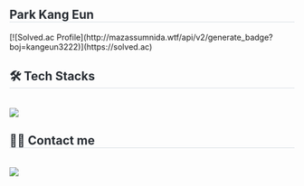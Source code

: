 <div style="text-align: left;"> 
    <h2 style="border-bottom: 1px solid #d8dee4; color: #282d33;"> Park Kang Eun </h2>  
    <div style="font-weight: 700; font-size: 15px; text-align: left; color: #282d33;">  </div> 
    </div>
    <div>[![Solved.ac Profile](http://mazassumnida.wtf/api/v2/generate_badge?boj=kangeun3222)](https://solved.ac)
    <div style="text-align: left;">
    <h2 style="border-bottom: 1px solid #d8dee4; color: #282d33;"> 🛠️ Tech Stacks </h2> <br> 
    <div style="margin: ; text-align: left;" "text-align: left;"> <img src="https://img.shields.io/badge/Python-3776AB?style=for-the-badge&logo=Python&logoColor=white">
          </div>
    </div>
    <div style="text-align: left;">
    <h2 style="border-bottom: 1px solid #d8dee4; color: #282d33;"> 🧑‍💻 Contact me </h2> <br> 
    <div style="text-align: left;"> <a href=https://kangeun24.tistory.com> <img src="https://img.shields.io/badge/Tistory-000000?style=for-the-badge&logo=Tistory&logoColor=white&link=https://kangeun24.tistory.com"> </a>
          </div>  <br> 
    <div style="text-align: left;">  </div> 
